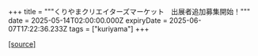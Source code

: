 +++
title = """くりやまクリエイターズマーケット　出展者追加募集開始！"""
date = 2025-05-14T02:00:00.000Z
expiryDate = 2025-06-07T17:22:36.233Z
tags = ["kuriyama"]
+++


[[source]](https://www.town.kuriyama.hokkaido.jp/soshiki/46/13921.html)
